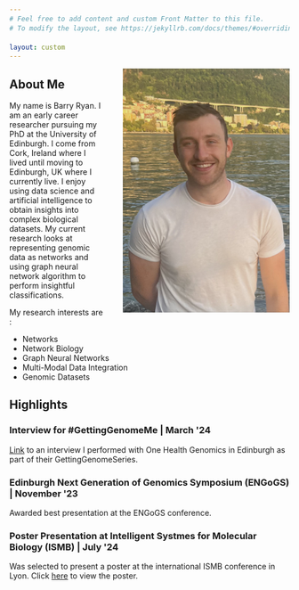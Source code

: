 ```yaml
---
# Feel free to add content and custom Front Matter to this file.
# To modify the layout, see https://jekyllrb.com/docs/themes/#overriding-theme-defaults

layout: custom
---
```


<img style="margin-left: 2rem" align="right" src="mydocs/profile_pic.jpg" width = "300px" >

## About Me
My name is Barry Ryan. I am an early career researcher pursuing my PhD at the University of Edinburgh. I come from Cork, Ireland where I lived until moving to Edinburgh, UK where I currently live. I enjoy using data science and artificial intelligence to obtain insights into complex biological datasets. My current research looks at representing genomic data as networks and using graph neural network algorithm to perform insightful classifications. 

My research interests are : 
- Networks
- Network Biology
- Graph Neural Networks
- Multi-Modal Data Integration
- Genomic Datasets

## Highlights
### Interview for #GettingGenomeMe | March '24
[Link](https://onehealthgenomics.ed.ac.uk/barry-ryan) to an interview I performed with One Health Genomics in Edinburgh as part of their GettingGenomeSeries.

### Edinburgh Next Generation of Genomics Symposium (ENGoGS) | November '23
Awarded best presentation at the ENGoGS conference. 

### Poster Presentation at Intelligent Systmes for Molecular Biology (ISMB) | July '24
Was selected to present a poster at the international ISMB conference in Lyon. Click <a href="/barryryan/mydocs/barry_ismb_poster.pdf">here</a> to view the poster. 





